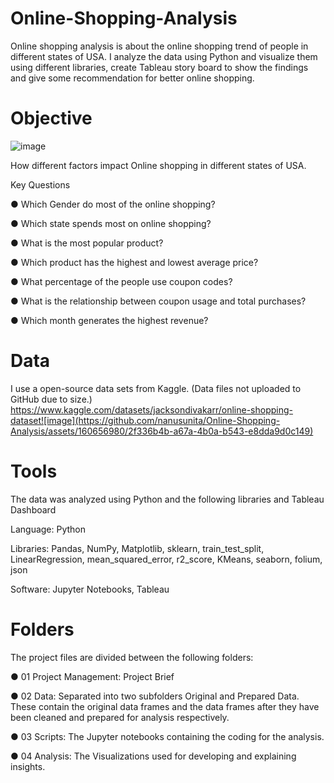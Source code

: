 # Online-Shopping-Analysis

Online shopping analysis is about the online shopping trend of people in different states of USA. I analyze the data using Python and visualize them using different libraries, create Tableau story board to show the findings and give some recommendation for better online shopping.

# Objective

![image](https://github.com/nanusunita/Online-Shopping-Analysis/assets/160656980/8981e1fe-b4c3-427a-84a5-434dda47fde6)

How different factors impact Online shopping in different states of USA.

Key Questions

● Which Gender do most of the online shopping?

● Which state spends most on online shopping? 

● What is the most popular product? 

● Which product has the highest and lowest average price? 

● What percentage of the people use coupon codes? 

● What is the relationship between coupon usage and total purchases? 

● Which month generates the highest revenue? 




# Data

I use a open-source data sets from Kaggle. (Data files not uploaded to GitHub due to size.) 
https://www.kaggle.com/datasets/jacksondivakarr/online-shopping-dataset![image](https://github.com/nanusunita/Online-Shopping-Analysis/assets/160656980/2f336b4b-a67a-4b0a-b543-e8dda9d0c149)



# Tools

The data was analyzed using Python and the following libraries and Tableau Dashboard

Language: Python

Libraries: Pandas, NumPy, Matplotlib, sklearn, train_test_split, LinearRegression, mean_squared_error, r2_score, KMeans, seaborn, folium, json

Software: Jupyter Notebooks, Tableau

# Folders

The project files are divided between the following folders:

● 01 Project Management: Project Brief

● 02 Data: Separated into two subfolders Original and Prepared Data. These contain the original data frames and the data frames after they have been cleaned and prepared for analysis respectively.

● 03 Scripts: The Jupyter notebooks containing the coding for the analysis.

● 04 Analysis: The Visualizations used for developing and explaining insights.


